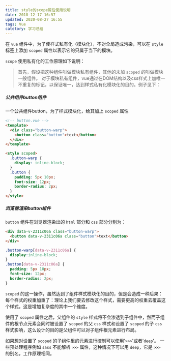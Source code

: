 ```yaml
---
title: style的scope属性使用说明
date: 2018-12-17 16:57
updated: 2020-08-27 16:55
tags: Vue
catetory: 学习总结
---
```


在 `vue` 组件中，为了使样式私有化（模块化），不对全局造成污染，可以在 `style` 标签上添加 `scoped` 属性以表示它的只属于当下的模块。

`scope` 使用私有化的工作原理如下说明：
> 首先，假设把这种组件叫做模块私有组件，其他的未加 `scoped` 的叫做模块一般组件。
  对于模块私有组件，vue通过在DOM结构以及css样式上加唯一不重复的标记，以保证唯一，达到样式私有化模块化的目的。例子见下：

##### 公共组件button组件
一个公共组件button，为了样式模块化，给其加上 `scoped` 属性

```html
<!-- button.vue -->
<template>
  <div class="button-warp">
    <button class="button">text</button>
  </div>
</template>

<style scoped>
  .button-warp {
    display: inline-block;
  }
  .button {
    padding: 5px 10px;
    font-size: 12px;
    border-radius: 2px;
  }
</style>
```

##### 浏览器渲染button组件
`button` 组件在浏览器渲染出的 `html` 部分和 `css` 部分分别为：

```html
<div data-v-2311c06a class="button-warp">
  <button data-v-2311c06a class="button">text</button>
</div>
```

```css
.button-warp[data-v-2311c06a] {
  display:inline-block;
}
.button[data-v-2311c06a] {
  padding: 5px 10px;
  font-size: 12px;
  border-radius: 2px;
}
```

`scoped` 的这一操作，虽然达到了组件样式模块化的目的，但是会造成一种后果：每个样式的权重加重了：理论上我们要去修改这个样式，需要更高的权重去覆盖这个样式。这是增加复杂度的其中一个维度。

使用了 `scoped` 属性之后，父组件的 `style` 样式将不会渗透到子组件中，然而子组件的根节点元素会同时被设置了 `scoped` 的父 `css` 样式和设置了 `scoped` 的子 `css` 样式影响，这么设计的目的是父组件可以对子组件根元素进行布局。 

如果想对设置了 `scoped` 的子组件里的元素进行控制可以使用'`>>>`'或者'`deep`'。
一些预处理程序例如 `sass` 不能解析 `>>>` 属性，这种情况下可以用 `deep`，它是 `>>>` 的别名，工作原理相同。